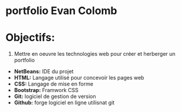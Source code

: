 # portfolio Evan Colomb

# Objectifs:

1. Mettre en oeuvre les technologies web pour créer et herberger un portfolio

  - **NetBeans:** IDE du projet
  - **HTML:** Langage utilisé pour concevoir les pages web
  - **CSS:** Langage de mise en forme
  - **Bootstrap:** Framwork CSS
  - **Git:** logiciel de gestion de version
  - **Github:** forge logiciel en ligne utilisnat git


